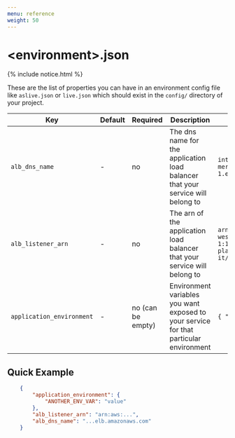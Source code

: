 ```yaml
---
menu: reference
weight: 50
---
```


# \<environment\>.json

{% include notice.html %}

These are the list of properties you can have in an environment config file like `aslive.json` or `live.json` which should exist in the `config/` directory of your project.


| Key | Default | Required | Description | Example |
| --- | ------- | -------- | ----------- | ------- |
| `alb_dns_name` | - | no | The dns name for the application load balancer that your service will belong to| `internal-aslive-platform-mergermarket-it-1234.eu-west-1.elb.amazonaws.com` |
| `alb_listener_arn` | - | no | The arn of the application load balancer that your service will belong to| `arn:aws:elasticloadbalancing:eu-west-1:123456:listener/app/aslive-platform-mergermarket-it/123abc/123abc` |
| `application_environment` | - | no (can be empty) | Environment variables you want exposed to your service for that particular environment | `{ "VERSION" : "123" }` |

## Quick Example

```json
    {
        "application_environment": {
            "ANOTHER_ENV_VAR": "value"
        },
        "alb_listener_arn": "arn:aws:...",
        "alb_dns_name": "...elb.amazonaws.com"
    }
```
